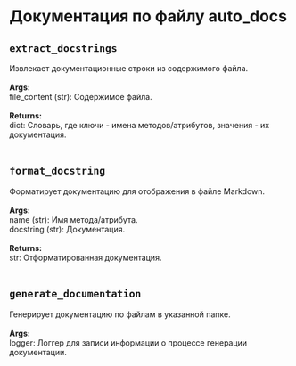 # Документация по файлу auto_docs

## `extract_docstrings`<br>
Извлекает документационные строки из содержимого файла.<br>
<br>
**Args:**<br>
file_content (str): Содержимое файла.<br>
<br>
**Returns:**<br>
dict: Словарь, где ключи - имена методов/атрибутов, значения - их документация.<br>
<br>
## `format_docstring`<br>
Форматирует документацию для отображения в файле Markdown.<br>
<br>
**Args:**<br>
name (str): Имя метода/атрибута.<br>
docstring (str): Документация.<br>
<br>
**Returns:**<br>
str: Отформатированная документация.<br>
<br>
## `generate_documentation`<br>
Генерирует документацию по файлам в указанной папке.<br>
<br>
**Args:**<br>
logger: Логгер для записи информации о процессе генерации документации.<br>
<br>
